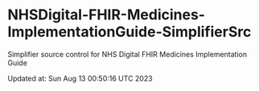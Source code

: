 # NHSDigital-FHIR-Medicines-ImplementationGuide-SimplifierSrc  
Simplifier source control for NHS Digital FHIR Medicines Implementation Guide  


Updated at: Sun Aug 13 00:50:16 UTC 2023
